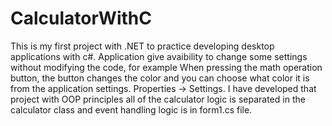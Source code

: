 # CalculatorWithC

This is my first project with .NET to practice developing desktop applications with c#. Application give avaibility to change some settings without modifying the code, for example When pressing the math operation button, the button changes the color and you can choose what color it is from the application settings. Properties -> Settings. I have developed that project with OOP principles all of the calculator logic is separated in the calculator class and event handling logic is in form1.cs file.
